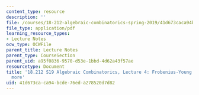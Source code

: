 ```yaml
---
content_type: resource
description: ''
file: /courses/18-212-algebraic-combinatorics-spring-2019/41d673caca94bcde76eda278520d7d82_MIT18_212S19_lec4.pdf
file_type: application/pdf
learning_resource_types:
- Lecture Notes
ocw_type: OCWFile
parent_title: Lecture Notes
parent_type: CourseSection
parent_uid: a95f0836-9570-d53e-1bbd-4d62a43f57ae
resourcetype: Document
title: '18.212 S19 Algebraic Combinatorics, Lecture 4: Frobenius-Young identity and
  more'
uid: 41d673ca-ca94-bcde-76ed-a278520d7d82
---
```

